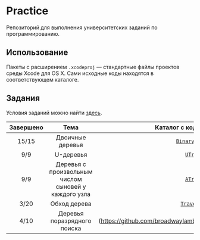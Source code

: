 # Practice
Репозиторий для выполнения университетских заданий по программированию.

## Использование

Пакеты с расширением `.xcodeproj` — стандартные файлы проектов среды Xcode для OS X. Сами исходные коды находятся в соответствующем каталоге.

## Задания

Условия заданий можно найти [здесь](http://www.math.spbu.ru/user/dlebedin/).

| Завершено | Тема | Каталог с кодом решений |
| :-------: | :--: | :---------------------: |
| 15/15 | Двоичные деревья | [`Binary Trees`](https://github.com/broadwaylamb/Practice/tree/master/Binary%20Trees) |
| 9/9  | U-деревья | [`UTrees`](https://github.com/broadwaylamb/Practice/tree/master/UTrees)
| 9/9  | Деревья с произвольным числом <br>сыновей у каждого узла | [`ATrees`](https://github.com/broadwaylamb/Practice/tree/master/ATrees) |
| 3/20 | Обход дерева | [`Traversal`](https://github.com/broadwaylamb/Practice/tree/binarytrees/Traversal) |
| 4/10 | Деревья поразрядного поиска | (https://github.com/broadwaylamb/Practice/tree/Search%20Trees/)

